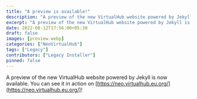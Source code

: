 ```yaml
---
title: "A preview is available!"
description: "A preview of the new VirtualHub website powered by Jekyll is now available."
excerpt: "A preview of the new VirtualHub website powered by Jekyll is now available."
date: 2022-08-12T17:56:00+05:30
draft: false
images: [preview.webp]
categories: ["NeoVirtualHub"]
tags: ["Legacy"]
contributors: ["Legacy Installer"]
pinned: false
---
```


A preview of the new VirtualHub website powered by Jekyll is now available. You can see it in action on [https://neo.virtualhub.eu.org/](https://neo.virtualhub.eu.org/)!
